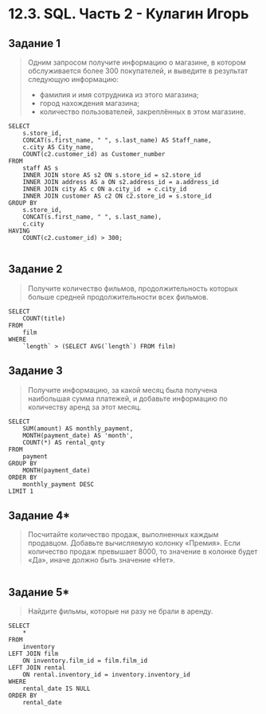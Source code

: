 # 12.3. SQL. Часть 2 - Кулагин Игорь
## Задание 1
>Одним запросом получите информацию о магазине, в котором обслуживается более 300 покупателей, и выведите в результат следующую информацию:
>- фамилия и имя сотрудника из этого магазина;
>- город нахождения магазина;
>- количество пользователей, закреплённых в этом магазине.
```
SELECT 
	s.store_id,
	CONCAT(s.first_name, " ", s.last_name) AS Staff_name,
	c.city AS City_name,
	COUNT(c2.customer_id) as Customer_number
FROM
	staff AS s
	INNER JOIN store AS s2 ON s.store_id = s2.store_id
	INNER JOIN address AS a ON s2.address_id = a.address_id
	INNER JOIN city AS c ON a.city_id  = c.city_id
	INNER JOIN customer AS c2 ON c2.store_id = s.store_id
GROUP BY 
	s.store_id,
	CONCAT(s.first_name, " ", s.last_name),
	c.city
HAVING 
    COUNT(c2.customer_id) > 300;
    
```
## Задание 2
>Получите количество фильмов, продолжительность которых больше средней продолжительности всех фильмов.

```
SELECT 
	COUNT(title)
FROM 
	film
WHERE
	`length` > (SELECT AVG(`length`) FROM film)
```
## Задание 3
>Получите информацию, за какой месяц была получена наибольшая сумма платежей, и добавьте информацию по количеству аренд за этот месяц.

```
SELECT
	SUM(amount) AS monthly_payment,
	MONTH(payment_date) AS 'month',
	COUNT(*) AS rental_qnty
FROM
	payment 
GROUP BY
	MONTH(payment_date)
ORDER BY
	monthly_payment DESC
LIMIT 1
```

## Задание 4*
>Посчитайте количество продаж, выполненных каждым продавцом. Добавьте вычисляемую колонку «Премия». Если количество продаж превышает 8000, то значение в колонке будет «Да», иначе должно быть значение «Нет».
```

```

## Задание 5*
>Найдите фильмы, которые ни разу не брали в аренду.
```
SELECT
    *
FROM
    inventory
LEFT JOIN film
    ON inventory.film_id = film.film_id
LEFT JOIN rental
	ON rental.inventory_id = inventory.inventory_id
WHERE
	rental_date IS NULL
ORDER BY
	rental_date
```